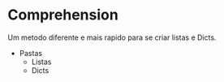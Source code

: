 # Comprehension

Um metodo diferente e mais rapido para se criar listas e Dicts.

- Pastas
    - Listas
    - Dicts